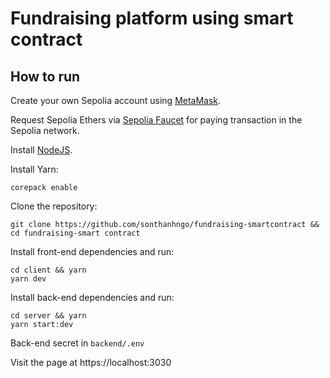 # Fundraising platform using smart contract

## How to run

Create your own Sepolia account using [MetaMask](https://chromewebstore.google.com/detail/metamask/nkbihfbeogaeaoehlefnkodbefgpgknn).

Request Sepolia Ethers via [Sepolia Faucet](https://www.infura.io/faucet/sepolia) for paying transaction in the Sepolia network.

Install [NodeJS](https://github.com/nvm-sh/nvm).

Install Yarn:

```
corepack enable
```

Clone the repository:

```
git clone https://github.com/sonthanhngo/fundraising-smartcontract && cd fundraising-smart contract
```

Install front-end dependencies and run:

```
cd client && yarn
yarn dev
```

Install back-end dependencies and run:

```
cd server && yarn
yarn start:dev
```

Back-end secret in `backend/.env`

Visit the page at https://localhost:3030
